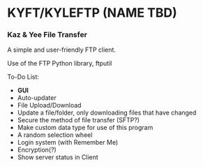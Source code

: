 # KYFT/KYLEFTP (NAME TBD)
### Kaz & Yee File Transfer
A simple and user-friendly FTP client.

Use of the FTP Python library, ftputil

To-Do List:
- __GUI__
- Auto-updater
- File Upload/Download
- Update a file/folder, only downloading files that have changed
- Secure the method of file transfer (SFTP?)
- Make custom data type for use of this program
- A random selection wheel
- Login system (with Remember Me)
- Encryption(?)
- Show server status in Client
